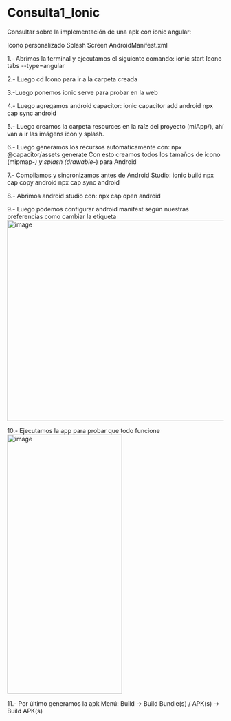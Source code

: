 # Consulta1_Ionic

Consultar sobre la implementación de una apk con ionic angular:

Icono personalizado
Splash Screen
AndroidManifest.xml

1.- Abrimos la terminal y ejecutamos el siguiente comando: ionic start Icono tabs --type=angular

2.- Luego cd Icono para ir a la carpeta creada

3.-Luego ponemos ionic serve para probar en la web

4.- Luego agregamos android capacitor: 
ionic capacitor add android
npx cap sync android

5.- Luego creamos  la carpeta resources en la raíz del proyecto (miApp/), ahí van a ir las imágens icon y splash.

6.- Luego generamos los recursos automáticamente con: npx @capacitor/assets generate
Con esto creamos todos los tamaños de icono (mipmap-*) y splash (drawable-*) para Android

7.- Compilamos y sincronizamos antes de Android Studio:
ionic build
npx cap copy android
npx cap sync android

8.- Abrimos android studio con:
npx cap open android

9.- Luego podemos configurar android manifest según nuestras preferencias como cambiar la etiqueta
<img width="724" height="467" alt="image" src="https://github.com/user-attachments/assets/fd07934a-d4bd-4581-ab5c-cf69c85e94ee" />

10.- Ejecutamos la app para probar que todo funcione
<img width="267" height="603" alt="image" src="https://github.com/user-attachments/assets/37b3bb54-45ed-4b14-847e-b0d0880d6acb" />

11.- Por último generamos la apk
Menú: Build → Build Bundle(s) / APK(s) → Build APK(s)





